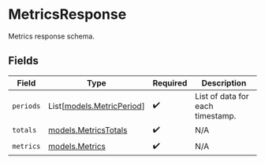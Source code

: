 # MetricsResponse

Metrics response schema.


## Fields

| Field                                                  | Type                                                   | Required                                               | Description                                            |
| ------------------------------------------------------ | ------------------------------------------------------ | ------------------------------------------------------ | ------------------------------------------------------ |
| `periods`                                              | List[[models.MetricPeriod](../models/metricperiod.md)] | :heavy_check_mark:                                     | List of data for each timestamp.                       |
| `totals`                                               | [models.MetricsTotals](../models/metricstotals.md)     | :heavy_check_mark:                                     | N/A                                                    |
| `metrics`                                              | [models.Metrics](../models/metrics.md)                 | :heavy_check_mark:                                     | N/A                                                    |